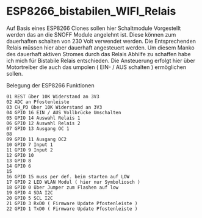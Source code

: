 # ESP8266_bistabilen_WIFI_Relais

Auf Basis eines ESP8266 Clones sollen hier Schaltmodule Vorgestellt werden das an die SNOFF Module angelehnt ist. 
Diese können zum dauerhaften schalten von 230 Volt verwendet werden. Die Entsprechenden Relais müssen hier aber dauerhaft angesteuert werden. 
Um diesem Manko  des dauerhaft aktiven Stromes durch das Relais Abhilfe zu schaffen habe ich mich für Bistabile Relais entschieden. Die Ansteuerung erfolgt hier über Motortreiber die auch das umpolen ( EIN- / AUS schalten ) ermöglichen sollen.

Belegung der ESP8266 Funktionen

    01 REST über 10K Widerstand an 3V3
    02 ADC an Pfostenleiste
    03 CH_PD über 10K Widerstand an 3V3
    04 GPIO 16 EIN / AUS Vollbrücke Umschalten
    05 GPIO 14 Auswahl Relais 1
    06 GPIO 12 Auswahl Relais 2
    07 GPIO 13 Ausgang OC 1
    08
    09 GPIO 11 Ausgang OC2
    10 GPIO 7 Input 1
    11 GPIO 9 Input 2
    12 GPIO 10
    13 GPIO 8
    14 GPIO 6
    15
    16 GPIO 15 muss per def. beim starten auf LOW
    17 GPIO 2 LED WLAN Modul ( hier nur Symboliosch )
    18 GPIO 0 über Jumper zum Flashen auf low
    19 GPIO 4 SDA I2C
    20 GPIO 5 SCL I2C
    21 GPIO 3 RxD0 ( Firmware Update Pfostenleiste )
    22 GPIO 1 TxD0 ( Firmware Update Pfostenleiste )
